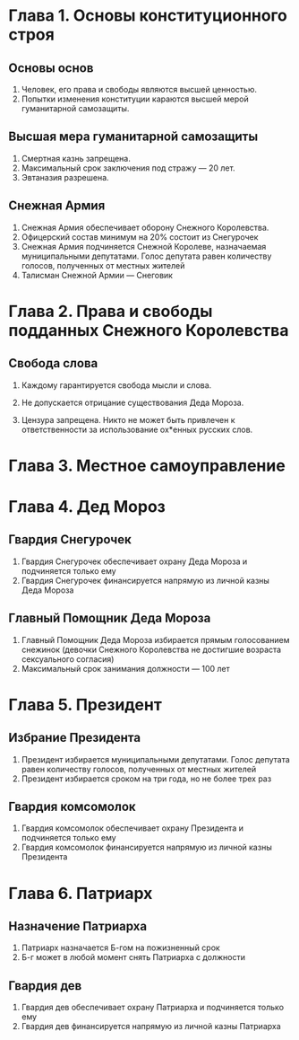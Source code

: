 # Глава 1. Основы конституционного строя

## Основы основ

1. Человек, его права и свободы являются высшей ценностью.
2. Попытки изменения конституции караются высшей мерой гуманитарной самозащиты.

## Высшая мера гуманитарной самозащиты

1. Смертная казнь запрещена.
2. Максимальный срок заключения под стражу — 20 лет.
3. Эвтаназия разрешена.

## Снежная Армия

1. Снежная Армия обеспечивает оборону Снежного Королевства.
2. Офицерский состав минимум на 20% состоит из Снегурочек
3. Снежная Армия подчиняется Снежной Королеве, назначаемая муниципальными депутатами. Голос депутата равен количеству голосов, полученных от местных жителей
4. Талисман Снежной Армии — Снеговик

# Глава 2. Права и свободы подданных Снежного Королевства

## Свобода слова

1. Каждому гарантируется свобода мысли и слова.

2. Не допускается отрицание существования Деда Мороза.

3. Цензура запрещена. Никто не может быть привлечен к ответственности за использование ох*енных русских слов.

# Глава 3. Местное самоуправление

# Глава 4. Дед Мороз

## Гвардия Снегурочек

1. Гвардия Снегурочек обеспечивает охрану Деда Мороза и подчиняется только ему
2. Гвардия Снегурочек финансируется напрямую из личной казны Деда Мороза

## Главный Помощник Деда Мороза
1. Главный Помощник Деда Мороза избирается прямым голосованием снежинок (девочки Снежного Королевства не достигшие возраста сексуального согласия)
2. Максимальный срок занимания должности — 100 лет

# Глава 5. Президент
## Избрание Президента
1. Президент избирается муниципальными депутатами. Голос депутата равен количеству голосов, полученных от местных жителей
2. Президент избирается сроком на три года, но не более трех раз

## Гвардия комсомолок
1. Гвардия комсомолок обеспечивает охрану Президента и подчиняется только ему
2. Гвардия комсомолок финансируется напрямую из личной казны Президента


# Глава 6. Патриарх
## Назначение Патриарха
1. Патриарх назначается Б-гом на пожизненный срок
2. Б-г может в любой момент снять Патриарха с должности

## Гвардия дев
1. Гвардия дев обеспечивает охрану Патриарха и подчиняется только ему
2. Гвардия дев финансируется напрямую из личной казны Патриарха
